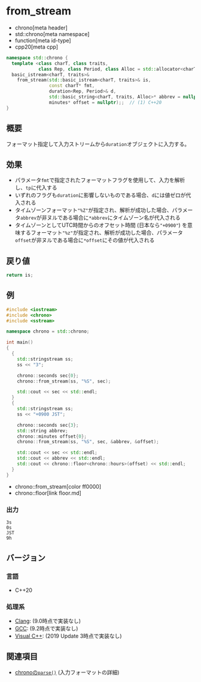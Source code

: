 # from_stream
* chrono[meta header]
* std::chrono[meta namespace]
* function[meta id-type]
* cpp20[meta cpp]

```cpp
namespace std::chrono {
  template <class charT, class traits,
            class Rep, class Period, class Alloc = std::allocator<charT>>
  basic_istream<charT, traits>&
    from_stream(std::basic_istream<charT, traits>& is,
                const charT* fmt,
                duration<Rep, Period>& d,
                std::basic_string<charT, traits, Alloc>* abbrev = nullptr,
                minutes* offset = nullptr);;  // (1) C++20
}
```

## 概要
フォーマット指定して入力ストリームから`duration`オブジェクトに入力する。


## 効果
- パラメータ`fmt`で指定されたフォーマットフラグを使用して、入力を解析し、`tp`に代入する
- いずれのフラグも`duration`に影響しないものである場合、`d`には値ゼロが代入される
- タイムゾーンフォーマット`"%Z"`が指定され、解析が成功した場合、パラメータ`abbrev`が非ヌルである場合に`*abbrev`にタイムゾーン名が代入される
- タイムゾーンとしてUTC時間からのオフセット時間 (日本なら`"+0900"`) を意味するフォーマット`"%z"`が指定され、解析が成功した場合、パラメータ`offset`が非ヌルである場合に`*offset`にその値が代入される


## 戻り値
```cpp
return is;
```


## 例
```cpp example
#include <iostream>
#include <chrono>
#include <sstream>

namespace chrono = std::chrono;

int main()
{
  {
    std::stringstream ss;
    ss << "3";

    chrono::seconds sec{0};
    chrono::from_stream(ss, "%S", sec);

    std::cout << sec << std::endl;
  }
  {
    std::stringstream ss;
    ss << "+0900 JST";

    chrono::seconds sec{3};
    std::string abbrev;
    chrono::minutes offset{0};
    chrono::from_stream(ss, "%S", sec, &abbrev, &offset);

    std::cout << sec << std::endl;
    std::cout << abbrev << std::endl;
    std::cout << chrono::floor<chrono::hours>(offset) << std::endl;
  }
}
```
* chrono::from_stream[color ff0000]
* chrono::floor[link floor.md]

### 出力
```
3s
0s
JST
9h
```

## バージョン
### 言語
- C++20

### 処理系
- [Clang](/implementation.md#clang): (9.0時点で実装なし)
- [GCC](/implementation.md#gcc): (9.2時点で実装なし)
- [Visual C++](/implementation.md#visual_cpp): (2019 Update 3時点で実装なし)


## 関連項目
- [chronoの`parse()`](/reference/chrono/parse.md) (入力フォーマットの詳細)
